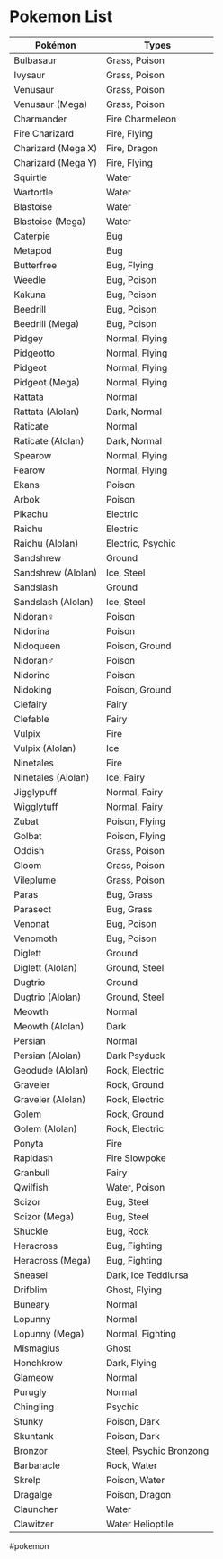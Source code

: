 # Pokemon List

|Pokémon|Types|
| -------|----- |
|Bulbasaur|Grass, Poison |
|Ivysaur|Grass, Poison |
|Venusaur|Grass, Poison |
|Venusaur (Mega)|Grass, Poison |
|Charmander|Fire Charmeleon|
|Fire Charizard|Fire, Flying|
|Charizard (Mega X)|Fire, Dragon |
|Charizard (Mega Y)|Fire, Flying |
|Squirtle|Water |
|Wartortle|Water |
|Blastoise|Water |
|Blastoise (Mega)|Water |
|Caterpie|Bug |
|Metapod|Bug |
|Butterfree|Bug, Flying |
|Weedle|Bug, Poison |
|Kakuna|Bug, Poison |
|Beedrill|Bug, Poison |
|Beedrill (Mega)|Bug, Poison |
|Pidgey|Normal, Flying |
|Pidgeotto|Normal, Flying |
|Pidgeot|Normal, Flying |
|Pidgeot (Mega)|Normal, Flying |
|Rattata|Normal |
|Rattata (Alolan)|Dark, Normal |
|Raticate|Normal |
|Raticate (Alolan)|Dark, Normal |
|Spearow|Normal, Flying |
|Fearow|Normal, Flying |
|Ekans|Poison |
|Arbok|Poison |
|Pikachu|Electric |
|Raichu|Electric |
|Raichu (Alolan)|Electric, Psychic |
|Sandshrew|Ground |
|Sandshrew (Alolan)|Ice, Steel |
|Sandslash|Ground |
|Sandslash (Alolan)|Ice, Steel |
|Nidoran♀|Poison |
|Nidorina|Poison |
|Nidoqueen|Poison, Ground |
|Nidoran♂|Poison |
|Nidorino|Poison |
|Nidoking|Poison, Ground |
|Clefairy|Fairy |
|Clefable|Fairy |
|Vulpix|Fire |
|Vulpix (Alolan)|Ice |
|Ninetales|Fire |
|Ninetales (Alolan)|Ice, Fairy |
|Jigglypuff|Normal, Fairy |
|Wigglytuff|Normal, Fairy |
|Zubat|Poison, Flying |
|Golbat|Poison, Flying |
|Oddish|Grass, Poison |
|Gloom|Grass, Poison |
|Vileplume|Grass, Poison |
|Paras|Bug, Grass |
|Parasect|Bug, Grass |
|Venonat|Bug, Poison |
|Venomoth|Bug, Poison |
|Diglett|Ground |
|Diglett (Alolan)|Ground, Steel |
|Dugtrio|Ground |
|Dugtrio (Alolan)|Ground, Steel |
|Meowth|Normal |
|Meowth (Alolan)|Dark |
|Persian|Normal |
|Persian (Alolan)|Dark Psyduck|Water Golduck|Water Mankey|Fighting Primeape|Fighting Growlithe|Fire Arcanine|Fire Poliwag|Water Poliwhirl|Water Poliwrath|Water, Fighting Abra|Psychic Kadabra|Psychic Alakazam|Psychic Alakazam (Mega)|Psychic Machop|Fighting Machoke|Fighting Machamp|Fighting Bellsprout|Grass, Poison Weepinbell|Grass, Poison Victreebel|Grass, Poison Tentacool|Water, Poison Tentacruel|Water, Poison Geodude|Rock, Ground |
|Geodude (Alolan)|Rock, Electric |
|Graveler|Rock, Ground |
|Graveler (Alolan)|Rock, Electric |
|Golem|Rock, Ground |
|Golem (Alolan)|Rock, Electric |
|Ponyta|Fire |
|Rapidash|Fire Slowpoke|Water, Psychic Slowbro|Water, Psychic Slowbro (Mega)|Water, Psychic Magnemite|Electric, Steel Magneton|Electric, Steel Farfetch'd|Normal, Flying Doduo|Normal, Flying Dodrio|Normal, Flying Seel|Water Dewgong|Water, Ice Grimer|Poison Grimer (Alolan)|Poison, Dark Muk|Poison Muk (Alolan)|Poison, Dark Shellder|Water Cloyster|Water, Ice Gastly|Ghost, Poison Haunter|Ghost, Poison Gengar|Ghost, Poison Gengar (Mega)|Ghost, Poison Onix|Rock, Ground Drowzee|Psychic Hypno|Psychic Krabby|Water Kingler|Water Voltorb|Electric Electrode|Electric Exeggcute|Grass, Psychic Exeggutor|Grass, Psychic Exeggutor (Alolan)|Grass, Dragon Cubone|Ground Marowak|Ground Marowak (Alolan)|Fire, Ghost Hitmonlee|Fighting Hitmonchan|Fighting Lickitung|Normal Koffing|Poison Weezing|Poison Rhyhorn|Ground, Rock Rhydon|Ground, Rock Chansey|Normal Tangela|Grass Kangaskhan|Normal Kangaskhan (Mega)|Normal Horsea|Water Seadra|Water Goldeen|Water Seaking|Water Staryu|Water Starmie|Water, Psychic Mr. Mime|Psychic, Fairy Scyther|Bug, Flying Jynx|Ice, Psychic Electabuzz|Electric Magmar|Fire Pinsir|Bug Pinsir (Mega)|Bug, Flying Tauros|Normal Magikarp|Water Gyarados|Water, Flying Gyarados (Mega)|Water, Dark Lapras|Water, Ice Ditto|Normal Eevee|Normal Vaporeon|Water Jolteon|Electric Flareon|Fire Porygon|Normal Omanyte|Rock, Water Omastar|Rock, Water Kabuto|Rock, Water Kabutops|Rock, Water Aerodactyl|Rock, Flying Aerodactyl (Mega)|Rock, Flying Snorlax|Normal Articuno|Ice, Flying Zapdos|Electric, Flying Moltres|Fire, Flying Dratini|Dragon Dragonair|Dragon Dragonite|Dragon, Flying Mewtwo|Psychic Mewtwo (Mega X)|Psychic, Fighting Mewtwo (Mega Y)|Psychic Mew|Psychic Chikorita|Grass Bayleef|Grass Meganium|Grass Cyndaquil|Fire Quilava|Fire Typhlosion|Fire Totodile|Water Croconaw|Water Feraligatr|Water Sentret|Normal Furret|Normal Hoothoot|Normal, Flying Noctowl|Normal, Flying Ledyba|Bug, Flying Ledian|Bug, Flying Spinarak|Bug, Poison Ariados|Bug, Poison Crobat|Poison, Flying Chinchou|Water, Electric Lanturn|Water, Electric Pichu|Electric Cleffa|Fairy Igglybuff|Normal, Fairy Togepi|Fairy Togetic|Fairy, Flying Natu|Psychic, Flying Xatu|Psychic, Flying Mareep|Electric Flaaffy|Electric Ampharos|Electric Ampharos (Mega)|Electric, Dragon Bellossom|Grass Marill|Water, Fairy Azumarill|Water, Fairy Sudowoodo|Rock Politoed|Water Hoppip|Grass, Flying Skiploom|Grass, Flying Jumpluff|Grass, Flying Aipom|Normal Sunkern|Grass Sunflora|Grass Yanma|Bug, Flying Wooper|Water, Ground Quagsire|Water, Ground Espeon|Psychic Umbreon|Dark Murkrow|Dark, Flying Slowking|Water, Psychic Misdreavus|Ghost Unown|Psychic Wobbuffet|Psychic Girafarig|Normal, Psychic Pineco|Bug Forretress|Bug, Steel Dunsparce|Normal Gligar|Ground, Flying Steelix|Steel, Ground Steelix (Mega)|Steel, Ground Snubbull|Fairy |
|Granbull|Fairy |
|Qwilfish|Water, Poison |
|Scizor|Bug, Steel |
|Scizor (Mega)|Bug, Steel |
|Shuckle|Bug, Rock |
|Heracross|Bug, Fighting |
|Heracross (Mega)|Bug, Fighting |
|Sneasel|Dark, Ice Teddiursa|Normal Ursaring|Normal Slugma|Fire Magcargo|Fire, Rock Swinub|Ice, Ground Piloswine|Ice, Ground Corsola|Water, Rock Remoraid|Water Octillery|Water Delibird|Ice, Flying Mantine|Water, Flying Skarmory|Steel, Flying Houndour|Dark, Fire Houndoom|Dark, Fire Houndoom (Mega)|Dark, Fire Kingdra|Water, Dragon Phanpy|Ground Donphan|Ground Porygon2|Normal Stantler|Normal Smeargle|Normal Tyrogue|Fighting Hitmontop|Fighting Smoochum|Ice, Psychic Elekid|Electric Magby|Fire Miltank|Normal Blissey|Normal Raikou|Electric Entei|Fire Suicune|Water Larvitar|Rock, Ground Pupitar|Rock, Ground Tyranitar|Rock, Dark Tyranitar (Mega)|Rock, Dark Lugia|Psychic, Flying Ho-Oh|Fire, Flying Celebi|Psychic, Grass Treecko|Grass Grovyle|Grass Sceptile|Grass Sceptile (Mega)|Grass, Dragon Torchic|Fire Combusken|Fire, Fighting Blaziken|Fire, Fighting Blaziken (Mega)|Fire, Fighting Mudkip|Water Marshtomp|Water, Ground Swampert|Water, Ground Swampert (Mega)|Water, Ground Poochyena|Dark Mightyena|Dark Zigzagoon|Normal Linoone|Normal Wurmple|Bug Silcoon|Bug Beautifly|Bug, Flying Cascoon|Bug Dustox|Bug, Poison Lotad|Water, Grass Lombre|Water, Grass Ludicolo|Water, Grass Seedot|Grass Nuzleaf|Grass, Dark Shiftry|Grass, Dark Taillow|Normal, Flying Swellow|Normal, Flying Wingull|Water, Flying Pelipper|Water, Flying Ralts|Psychic, Fairy Kirlia|Psychic, Fairy Gardevoir|Psychic, Fairy Gardevoir (Mega)|Psychic, Fairy Surskit|Bug, Water Masquerain|Bug, Flying Shroomish|Grass Breloom|Grass, Fighting Slakoth|Normal Vigoroth|Normal Slaking|Normal Nincada|Bug, Ground Ninjask|Bug, Flying Shedinja|Bug, Ghost Whismur|Normal Loudred|Normal Exploud|Normal Makuhita|Fighting Hariyama|Fighting Azurill|Normal, Fairy Nosepass|Rock Skitty|Normal Delcatty|Normal Sableye|Dark, Ghost Sableye (Mega)|Dark, Ghost Mawile|Steel, Fairy Mawile (Mega)|Steel, Fairy Aron|Steel, Rock Lairon|Steel, Rock Aggron|Steel, Rock Aggron (Mega)|Steel Meditite|Fighting, Psychic Medicham|Fighting, Psychic Medicham (Mega)|Fighting, Psychic Electrike|Electric Manectric|Electric Manectric (Mega)|Electric Plusle|Electric Minun|Electric Volbeat|Bug Illumise|Bug Roselia|Grass, Poison Gulpin|Poison Swalot|Poison Carvanha|Water, Dark Sharpedo|Water, Dark Sharpedo (Mega)|Water, Dark Wailmer|Water Wailord|Water Numel|Fire, Ground Camerupt|Fire, Ground Camerupt (Mega)|Fire, Ground Torkoal|Fire Spoink|Psychic Grumpig|Psychic Spinda|Normal Trapinch|Ground Vibrava|Ground, Dragon Flygon|Ground, Dragon Cacnea|Grass Cacturne|Grass, Dark Swablu|Normal, Flying Altaria|Dragon, Flying Altaria (Mega)|Dragon, Fairy Zangoose|Normal Seviper|Poison Lunatone|Rock, Psychic Solrock|Rock, Psychic Barboach|Water, Ground Whiscash|Water, Ground Corphish|Water Crawdaunt|Water, Dark Baltoy|Ground, Psychic Claydol|Ground, Psychic Lileep|Rock, Grass Cradily|Rock, Grass Anorith|Rock, Bug Armaldo|Rock, Bug Feebas|Water Milotic|Water Castform|Normal Kecleon|Normal Shuppet|Ghost Banette|Ghost Banette (Mega)|Ghost Duskull|Ghost Dusclops|Ghost Tropius|Grass, Flying Chimecho|Psychic Absol|Dark Absol (Mega)|Dark Wynaut|Psychic Snorunt|Ice Glalie|Ice Glalie (Mega)|Ice Spheal|Ice, Water Sealeo|Ice, Water Walrein|Ice, Water Clamperl|Water Huntail|Water Gorebyss|Water Relicanth|Water, Rock Luvdisc|Water Bagon|Dragon Shelgon|Dragon Salamence|Dragon, Flying Salamence (Mega)|Dragon, Flying Beldum|Steel, Psychic Metang|Steel, Psychic Metagross|Steel, Psychic Metagross (Mega)|Steel, Psychic Regirock|Rock Regice|Ice Registeel|Steel Latias|Dragon, Psychic Latias (Mega)|Dragon, Psychic Latios|Dragon, Psychic Latios (Mega)|Dragon, Psychic Kyogre|Water Kyogre (Primal)|Water Groudon|Ground Groudon (Primal)|Ground, Fire Rayquaza|Dragon, Flying Rayquaza (Mega)|Dragon, Flying Jirachi|Steel, Psychic Deoxys (Normal Forme)|Psychic Deoxys (Attack Forme)|Psychic Deoxys (Defense Forme)|Psychic Deoxys (Speed Forme)|Psychic Turtwig|Grass Grotle|Grass Torterra|Grass, Ground Chimchar|Fire Monferno|Fire, Fighting Infernape|Fire, Fighting Piplup|Water Prinplup|Water Empoleon|Water, Steel Starly|Normal, Flying Staravia|Normal, Flying Staraptor|Normal, Flying Bidoof|Normal Bibarel|Normal, Water Kricketot|Bug Kricketune|Bug Shinx|Electric Luxio|Electric Luxray|Electric Budew|Grass, Poison Roserade|Grass, Poison Cranidos|Rock Rampardos|Rock Shieldon|Rock, Steel Bastiodon|Rock, Steel Burmy|Bug Wormadam (Plant Cloak)|Bug, Grass Wormadam (Sandy Cloak)|Bug, Ground Wormadam (Trash Cloak)|Bug, Steel Mothim|Bug, Flying Combee|Bug, Flying Vespiquen|Bug, Flying Pachirisu|Electric Buizel|Water Floatzel|Water Cherubi|Grass Cherrim|Grass Shellos|Water Gastrodon|Water, Ground Ambipom|Normal Drifloon|Ghost, Flying |
|Drifblim|Ghost, Flying |
|Buneary|Normal |
|Lopunny|Normal |
|Lopunny (Mega)|Normal, Fighting |
|Mismagius|Ghost |
|Honchkrow|Dark, Flying |
|Glameow|Normal |
|Purugly|Normal |
|Chingling|Psychic |
|Stunky|Poison, Dark |
|Skuntank|Poison, Dark |
|Bronzor|Steel, Psychic Bronzong|Steel, Psychic Bonsly|Rock Mime Jr.|Psychic, Fairy Happiny|Normal Chatot|Normal, Flying Spiritomb|Ghost, Dark Gible|Dragon, Ground Gabite|Dragon, Ground Garchomp|Dragon, Ground Garchomp (Mega)|Dragon, Ground Munchlax|Normal Riolu|Fighting Lucario|Fighting, Steel Lucario (Mega)|Fighting, Steel Hippopotas|Ground Hippowdon|Ground Skorupi|Poison, Bug Drapion|Poison, Dark Croagunk|Poison, Fighting Toxicroak|Poison, Fighting Carnivine|Grass Finneon|Water Lumineon|Water Mantyke|Water, Flying Snover|Grass, Ice Abomasnow|Grass, Ice Abomasnow (Mega)|Grass, Ice Weavile|Dark, Ice Magnezone|Electric, Steel Lickilicky|Normal Rhyperior|Ground, Rock Tangrowth|Grass Electivire|Electric Magmortar|Fire Togekiss|Fairy, Flying Yanmega|Bug, Flying Leafeon|Grass Glaceon|Ice Gliscor|Ground, Flying Mamoswine|Ice, Ground Porygon-Z|Normal Gallade|Psychic, Fighting Gallade (Mega)|Psychic, Fighting Probopass|Rock, Steel Dusknoir|Ghost Froslass|Ice, Ghost Rotom|Electric, Ghost Rotom (Heat)|Electric, Fire Rotom (Wash)|Electric, Water Rotom (Frost)|Electric, Ice Rotom (Fan)|Electric, Flying Rotom (Mow)|Electric, Grass Uxie|Psychic Mesprit|Psychic Azelf|Psychic Dialga|Steel, Dragon Palkia|Water, Dragon Heatran|Fire, Steel Regigigas|Normal Giratina (Altered Forme)|Ghost, Dragon Giratina (Origin Forme)|Ghost, Dragon Cresselia|Psychic Phione|Water Manaphy|Water Darkrai|Dark Shaymin (Land Forme)|Grass Shaymin (Sky Forme)|Grass, Flying Arceus|Normal Victini|Psychic, Fire Snivy|Grass Servine|Grass Serperior|Grass Tepig|Fire Pignite|Fire, Fighting Emboar|Fire, Fighting Oshawott|Water Dewott|Water Samurott|Water Patrat|Normal Watchog|Normal Lillipup|Normal Herdier|Normal Stoutland|Normal Purrloin|Dark Liepard|Dark Pansage|Grass Simisage|Grass Pansear|Fire Simisear|Fire Panpour|Water Simipour|Water Munna|Psychic Musharna|Psychic Pidove|Normal, Flying Tranquill|Normal, Flying Unfezant|Normal, Flying Blitzle|Electric Zebstrika|Electric Roggenrola|Rock Boldore|Rock Gigalith|Rock Woobat|Psychic, Flying Swoobat|Psychic, Flying Drilbur|Ground Excadrill|Ground, Steel Audino|Normal Audino (Mega)|Normal, Fairy Timburr|Fighting Gurdurr|Fighting Conkeldurr|Fighting Tympole|Water Palpitoad|Water, Ground Seismitoad|Water, Ground Throh|Fighting Sawk|Fighting Sewaddle|Bug, Grass Swadloon|Bug, Grass Leavanny|Bug, Grass Venipede|Bug, Poison Whirlipede|Bug, Poison Scolipede|Bug, Poison Cottonee|Grass, Fairy Whimsicott|Grass, Fairy Petilil|Grass Lilligant|Grass Basculin (Red-Striped)|Water Basculin (Blue-Striped)|Water Sandile|Ground, Dark Krokorok|Ground, Dark Krookodile|Ground, Dark Darumaka|Fire Darmanitan (Standard Mode)|Fire Darmanitan (Zen Mode)|Fire, Psychic Maractus|Grass Dwebble|Bug, Rock Crustle|Bug, Rock Scraggy|Dark, Fighting Scrafty|Dark, Fighting Sigilyph|Psychic, Flying Yamask|Ghost Cofagrigus|Ghost Tirtouga|Water, Rock Carracosta|Water, Rock Archen|Rock, Flying Archeops|Rock, Flying Trubbish|Poison Garbodor|Poison Zorua|Dark Zoroark|Dark Minccino|Normal Cinccino|Normal Gothita|Psychic Gothorita|Psychic Gothitelle|Psychic Solosis|Psychic Duosion|Psychic Reuniclus|Psychic Ducklett|Water, Flying Swanna|Water, Flying Vanillite|Ice Vanillish|Ice Vanilluxe|Ice Deerling|Normal, Grass Sawsbuck|Normal, Grass Emolga|Electric, Flying Karrablast|Bug Escavalier|Bug, Steel Foongus|Grass, Poison Amoonguss|Grass, Poison Frillish|Water, Ghost Jellicent|Water, Ghost Alomomola|Water Joltik|Bug, Electric Galvantula|Bug, Electric Ferroseed|Grass, Steel Ferrothorn|Grass, Steel Klink|Steel Klang|Steel Klinklang|Steel Tynamo|Electric Eelektrik|Electric Eelektross|Electric Elgyem|Psychic Beheeyem|Psychic Litwick|Ghost, Fire Lampent|Ghost, Fire Chandelure|Ghost, Fire Axew|Dragon Fraxure|Dragon Haxorus|Dragon Cubchoo|Ice Beartic|Ice Cryogonal|Ice Shelmet|Bug Accelgor|Bug Stunfisk|Ground, Electric Mienfoo|Fighting Mienshao|Fighting Druddigon|Dragon Golett|Ground, Ghost Golurk|Ground, Ghost Pawniard|Dark, Steel Bisharp|Dark, Steel Bouffalant|Normal Rufflet|Normal, Flying Braviary|Normal, Flying Vullaby|Dark, Flying Mandibuzz|Dark, Flying Heatmor|Fire Durant|Bug, Steel Deino|Dark, Dragon Zweilous|Dark, Dragon Hydreigon|Dark, Dragon Larvesta|Bug, Fire Volcarona|Bug, Fire Cobalion|Steel, Fighting Terrakion|Rock, Fighting Virizion|Grass, Fighting Tornadus (Incarnate Forme)|Flying Tornadus (Therian Forme)|Flying Thundurus (Incarnate Forme)|Electric, Flying Thundurus (Therian Forme)|Electric, Flying Reshiram|Dragon, Fire Zekrom|Dragon, Electric Landorus (Incarnate Forme)|Ground, Flying Landorus (Therian Forme)|Ground, Flying Kyurem|Dragon, Ice Kyurem (White)|Dragon, Ice Kyurem (Black)|Dragon, Ice Keldeo (Ordinary Forme)|Water, Fighting Keldeo (Resolute Forme)|Water, Fighting Meloetta (Aria Forme)|Normal, Psychic Meloetta (Pirouette Forme)|Normal, Fighting Genesect|Bug, Steel Chespin|Grass Quilladin|Grass Chesnaught|Grass, Fighting Fennekin|Fire Braixen|Fire Delphox|Fire, Psychic Froakie|Water Frogadier|Water Greninja|Water, Dark Greninja (Ash-Greninja)|Water, Dark Bunnelby|Normal Diggersby|Normal, Ground Fletchling|Normal, Flying Fletchinder|Fire, Flying Talonflame|Fire, Flying Scatterbug|Bug Spewpa|Bug Vivillon|Bug, Flying Litleo|Fire, Normal Pyroar|Fire, Normal Flabébé|Fairy Floette|Fairy Florges|Fairy Skiddo|Grass Gogoat|Grass Pancham|Fighting Pangoro|Fighting, Dark Furfrou|Normal Espurr|Psychic Meowstic (Male)|Psychic Meowstic (Female)|Psychic Honedge|Steel, Ghost Doublade|Steel, Ghost Aegislash (Shield Forme)|Steel, Ghost Aegislash (Blade Forme)|Steel, Ghost Spritzee|Fairy Aromatisse|Fairy Swirlix|Fairy Slurpuff|Fairy Inkay|Dark, Psychic Malamar|Dark, Psychic Binacle|Rock, Water |
|Barbaracle|Rock, Water |
|Skrelp|Poison, Water |
|Dragalge|Poison, Dragon |
|Clauncher|Water |
|Clawitzer|Water Helioptile|Electric, Normal Heliolisk|Electric, Normal Tyrunt|Rock, Dragon Tyrantrum|Rock, Dragon Amaura|Rock, Ice Aurorus|Rock, Ice Sylveon|Fairy Hawlucha|Fighting, Flying Dedenne|Electric, Fairy Carbink|Rock, Fairy Goomy|Dragon Sliggoo|Dragon Goodra|Dragon Klefki|Steel, Fairy Phantump|Ghost, Grass Trevenant|Ghost, Grass Pumpkaboo (Average Size)|Ghost, Grass Pumpkaboo (Small Size)|Ghost, Grass Pumpkaboo (Large Size)|Ghost, Grass Pumpkaboo (Super Size)|Ghost, Grass Gourgeist (Average Size)|Ghost, Grass Gourgeist (Small Size)|Ghost, Grass Gourgeist (Large Size)|Ghost, Grass Gourgeist (Super Size)|Ghost, Grass Bergmite|Ice Avalugg|Ice Noibat|Flying, Dragon Noivern|Flying, Dragon Xerneas|Fairy Yveltal|Dark, Flying Zygarde (50% Forme)|Dragon, Ground Zygarde (10% Forme)|Dragon, Ground Zygarde (Complete Forme)|Dragon, Ground Diancie|Rock, Fairy Diancie (Mega)|Rock, Fairy Hoopa (Confined)|Psychic, Ghost Hoopa (Unbound)|Psychic, Dark Volcanion|Fire, Water Rowlet|Grass, Flying Dartrix|Grass, Flying Decidueye|Grass, Ghost Litten|Fire Torracat|Fire Incineroar|Fire, Dark Popplio|Water Brionne|Water Primarina|Water, Fairy Pikipek|Normal, Flying Trumbeak|Normal, Flying Toucannon|Normal, Flying Yungoos|Normal Gumshoos|Normal Grubbin|Bug Charjabug|Bug, Electric Vikavolt|Bug, Electric Crabrawler|Fighting Crabominable|Fighting, Ice Oricorio (Baile Style)|Fire, Flying Oricorio (Pom-Pom Style)|Electric, Flying Oricorio (Pa'u Style)|Psychic, Flying Oricorio (Sensu Style)|Ghost, Flying Cutiefly|Bug, Fairy Ribombee|Bug, Fairy Rockruff|Rock Lycanroc (Midday Form)|Rock Lycanroc (Midnight Form)|Rock Lycanroc (Dusk Form)|Rock Wishiwashi (Solo Form)|Water Wishiwashi (School Form)|Water Mareanie|Poison, Water Toxapex|Poison, Water Mudbray|Ground Mudsdale|Ground Dewpider|Water, Bug Araquanid|Water, Bug Fomantis|Grass Lurantis|Grass Morelull|Grass, Fairy Shiinotic|Grass, Fairy Salandit|Poison, Fire Salazzle|Poison, Fire Stufful|Normal, Fighting Bewear|Normal, Fighting Bounsweet|Grass Steenee|Grass Tsareena|Grass Comfey|Fairy Oranguru|Normal, Psychic Passimian|Fighting Wimpod|Bug, Water Golisopod|Bug, Water Sandygast|Ghost, Ground Palossand|Ghost, Ground Pyukumuku|Water Type: Null|Normal Silvally|Normal Minior (Meteor Form)|Rock, Flying Minior (Core Form)|Rock, Flying Komala|Normal Turtonator|Fire, Dragon Togedemaru|Electric, Steel Mimikyu|Ghost, Fairy Bruxish|Water, Psychic Drampa|Normal, Dragon Dhelmise|Ghost, Grass Jangmo-o|Dragon Hakamo-o|Dragon, Fighting Kommo-o|Dragon, Fighting Tapu Koko|Electric, Fairy Tapu Lele|Psychic, Fairy Tapu Bulu|Grass, Fairy Tapu Fini|Water, Fairy Cosmog|Psychic Cosmoem|Psychic Solgaleo|Psychic, Steel Lunala|Psychic, Ghost Nihilego|Rock, Poison Buzzwole|Bug, Fighting Pheromosa|Bug, Fighting Xurkitree|Electric Celesteela|Steel, Flying Kartana|Grass, Steel Guzzlord|Dark, Dragon Necrozma|Psychic Necrozma (Dusk Mane)|Psychic, Steel Necrozma (Dawn Wings)|Psychic, Ghost Necrozma (Ultra)|Psychic, Dragon Magearna|Steel, Fairy Marshadow|Fighting, Ghost Poipole|Poison Naganadel|Poison, Dragon Stakataka|Rock, Steel Blacephalon|Fire, Ghost Zeraora|Electric


#pokemon
